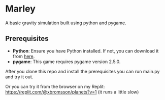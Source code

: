 # Marley

A basic gravity simulation built using python and pygame.

## Prerequisites

- **Python**: Ensure you have Python installed. If not, you can download it from [here](https://www.python.org/downloads/).
- **pygame**: This game requires pygame version 2.5.0.

After you clone this repo and install the prerequisites you can run main.py and try it out.

Or you can try it from the browser on my Replit: https://replit.com/@xbromsson/planets?v=1 (it runs a little slow)

